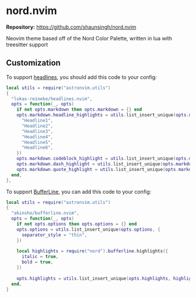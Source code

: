 # nord.nvim

**Repository:** <https://github.com/shaunsingh/nord.nvim>

Neovim theme based off of the Nord Color Palette, written in lua with treesitter support

## Customization

To support [headlines](https://github.com/lukas-reineke/headlines.nvim), you should add this code to your config:

```lua
local utils = require("astronvim.utils")
{
  "lukas-reineke/headlines.nvim",
  opts = function(_, opts)
    if not opts.markdown then opts.markdown = {} end
    opts.markdown.headline_highlights = utils.list_insert_unique(opts.markdown.headline_highlights, {
      "Headline1",
      "Headline2",
      "Headline3",
      "Headline4",
      "Headline5",
      "Headline6",
    })
    opts.markdown.codeblock_highlight = utils.list_insert_unique(opts.markdown.codeblock_highlight, "CodeBlock")
    opts.markdown.dash_highlight = utils.list_insert_unique(opts.markdown.dash_highlight, "Dash")
    opts.markdown.quote_highlight = utils.list_insert_unique(opts.markdown.quote_highlight, "Quote")
  end,
},

```

To support [BufferLine](https://github.com/akinsho/nvim-bufferline.lua), you can add this code to your config:

```lua
local utils = require("astronvim.utils")
{
  "akinsho/bufferline.nvim",
  opts = function(_, opts)
    if not opts.options then opts.options = {} end
    opts.options = utils.list_insert_unique(opts.options, {
      separator_style = "thin",
    })
  
    local highlights = require("nord").bufferline.highlights({
      italic = true,
      bold = true,
    })
  
    opts.highlights = utils.list_insert_unique(opts.highlights, highlights)
  end,
}
```
